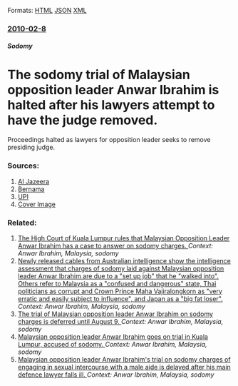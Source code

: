 
Formats: [HTML](/news/2010/02/8/the-sodomy-trial-of-malaysian-opposition-leader-anwar-ibrahim-is-halted-after-his-lawyers-attempt-to-have-the-judge-removed.html)  [JSON](/news/2010/02/8/the-sodomy-trial-of-malaysian-opposition-leader-anwar-ibrahim-is-halted-after-his-lawyers-attempt-to-have-the-judge-removed.json)  [XML](/news/2010/02/8/the-sodomy-trial-of-malaysian-opposition-leader-anwar-ibrahim-is-halted-after-his-lawyers-attempt-to-have-the-judge-removed.xml)  

### [2010-02-8](/news/2010/02/8/index.md)

##### Sodomy
# The sodomy trial of Malaysian opposition leader Anwar Ibrahim is halted after his lawyers attempt to have the judge removed. 

Proceedings halted as lawyers for opposition leader seeks to remove presiding judge.


### Sources:

1. [Al Jazeera](http://english.aljazeera.net/news/asia-pacific/2010/02/20102882054509647.html)
2. [Bernama](http://www.bernama.com/bernama/v5/newsindex.php?id=474210)
3. [UPI](http://www.upi.com/Top_News/International/2010/02/08/Anwar-sodomy-trial-delayed/UPI-86361265631816/)
3. [Cover Image](http://www.aljazeera.com)

### Related:

1. [The High Court of Kuala Lumpur rules that Malaysian Opposition Leader Anwar Ibrahim has a case to answer on sodomy charges. ](/news/2011/05/16/the-high-court-of-kuala-lumpur-rules-that-malaysian-opposition-leader-anwar-ibrahim-has-a-case-to-answer-on-sodomy-charges.md) _Context: Anwar Ibrahim, Malaysia, sodomy_
2. [Newly released cables from Australian intelligence show the intelligence assessment that charges of sodomy laid against Malaysian opposition leader Anwar Ibrahim are due to a "set up job" that he "walked into". Others refer to Malaysia as a "confused and dangerous" state, Thai politicians as corrupt and Crown Prince Maha Vajiralongkorn as "very erratic and easily subject to influence", and Japan as a "big fat loser". ](/news/2010/12/12/newly-released-cables-from-australian-intelligence-show-the-intelligence-assessment-that-charges-of-sodomy-laid-against-malaysian-opposition.md) _Context: Anwar Ibrahim, Malaysia, sodomy_
3. [The trial of Malaysian opposition leader Anwar Ibrahim on sodomy charges is deferred until August 9. ](/news/2010/08/2/the-trial-of-malaysian-opposition-leader-anwar-ibrahim-on-sodomy-charges-is-deferred-until-august-9.md) _Context: Anwar Ibrahim, Malaysia, sodomy_
4. [Malaysian opposition leader Anwar Ibrahim goes on trial in Kuala Lumpur, accused of sodomy. ](/news/2010/02/3/malaysian-opposition-leader-anwar-ibrahim-goes-on-trial-in-kuala-lumpur-accused-of-sodomy.md) _Context: Anwar Ibrahim, Malaysia, sodomy_
5. [ Malaysian opposition leader Anwar Ibrahim's trial on sodomy charges of engaging in sexual intercourse with a male aide is delayed after his main defence lawyer falls ill. ](/news/2009/07/8/malaysian-opposition-leader-anwar-ibrahim-s-trial-on-sodomy-charges-of-engaging-in-sexual-intercourse-with-a-male-aide-is-delayed-after-his.md) _Context: Anwar Ibrahim, Malaysia, sodomy_
